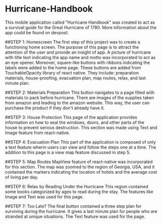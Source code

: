 # Hurricane-Handbook
This mobile application called "Hurricane Handbook" was created to act as a survival guide for the Great Hurricane of 1780. More information about the app could be found on devpost.

##STEP 1: Homescreen
The first step of this project was to create a functioning home screen. The purpose of this page is to attract the attention of the user and provide an insight of app. A picture of hurricane with title text indicating the app name and motto was incorporated to act as an eye opener. Moreover, square-like buttons with ribbons indicating the labels were added to the home page. These buttons are added from TouchableOpacity library of react native. They include: preparation materials, house-proofing, evacuation plan, map routes, relax, and last minute plan. 

##STEP 2: Materials Preparation
This button navigates to a page filled with materials to pack before hurricane. There are images of the supplies taken from amazon and leading to the amazon website. This way, the user can purchase the product if they don't already have it. 

##STEP 3: House Protection
This page of the application provides information on how to seal the windows, doors, and other parts of the house to prevent serious destruction. This section was made using Text and Image feature from react-native.

##STEP 4: Evacuation Plan
This part of the application is composed of only a text feature wherin users can view and follow the steps one at a time. The addition to this page is a view map feature discussed in step 5. 

##STEP 5: Map Routes
MapView feature of react-native was incorporated for this section. The map was zoomed to the region of Georgia, USA, and it contained the markers indicating the location of hotels and the average cost of living per day. 

##STEP 6: Relax by Reading Under the Hurricane 
This region contained some books categorized by ages to read during the stay. The features like Image and Text was used for this page. 

##STEP 7: Too Late?
The final button contained a three step plan for surviving during the hurricane. It gives a last minute plan for people who are stranded at unique situations. The Text feature was used for the page. 





  

